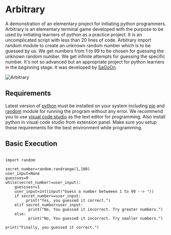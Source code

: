 # Arbitrary

A demonstration of an elementary project for initiating python programmers. Arbitrary is an elementary terminal game developed with the purpose to be used by initiating learners of python as a practice project. It is an uncomplicated script with less than 20 lines of code. Arbitrary import random module to create an unknown random number which is to be guessed by us. We get numbers from 1 to 99 to be chosen for guessing the unknown random number. We get infinite attempts for guessing the specific number. It's not so advanced but an appropriate project for python learners in the beginning stage. It was developed by [SaGoOn](http://sagooon.renderforestsites.com).

![Arbitrary](https://user-images.githubusercontent.com/74248485/98885322-eb4a5900-24b9-11eb-96f2-3dafedf511e5.png)


## Requirements

Latest version of [python](https://python.org) must be installed on your system including [pip](https://pypi.org/project/pip/) and [random](https://pypi.org/project/random-321/) module for running the program without any error. We recommend you to use [visual code studio](https://code.visualstudio.com/) as the text editor for programming. Also install python in visual code studio from extension panel. Make sure you setup these requirements for the best environment while programming.

## Basic Execution

```

import random

secret_number=random.randrange(1,100)
user_input=None
guessses=0
while(secret_number!=user_input):
    guessses+=1
    user_input=int(input("Guess a number betweeen 1 to 99 --> "))
    if secret_number==user_input:
         print("Yes, you guessed it correct.") 
    elif secret_number>user_input:
          print("No, You guessed it incorrect. Try greater numbers.")
    else:
          print("No, You guessed it incorrect. Try smaller numbers.")
             
print("Finally, you guessed it correct.")
